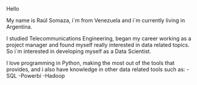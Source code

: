 Hello

My name is Raúl Somaza, i´m from Venezuela and i´m currently living in Argentina.

I studied Telecommunications Engineering, began my career working as a project manager and found myself really interested in data related topics. So i´m interested in developing myself as a Data Scientist.

I love programming in Python, making the most out of the tools that provides, and i also have knowledge in other data related tools such as: 
-SQL 
-Powerbi
-Hadoop
